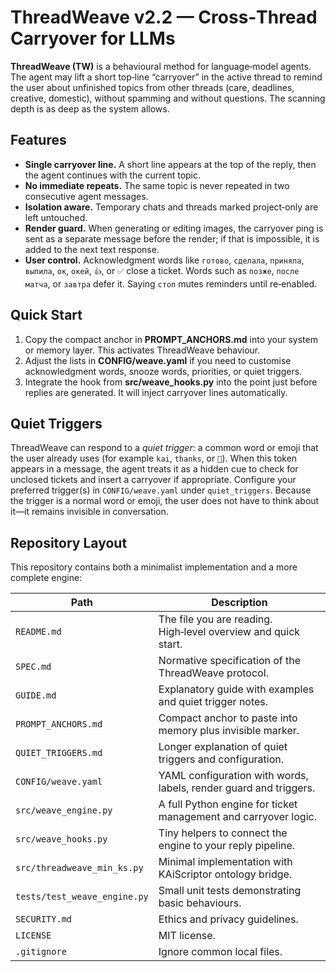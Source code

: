 # ThreadWeave v2.2 — Cross‑Thread Carryover for LLMs

**ThreadWeave (TW)** is a behavioural method for language‑model agents.  The agent may lift a short top‑line “carryover” in the active thread to remind the user about unfinished topics from other threads (care, deadlines, creative, domestic), without spamming and without questions.  The scanning depth is as deep as the system allows.

## Features

* **Single carryover line.**  A short line appears at the top of the reply, then the agent continues with the current topic.
* **No immediate repeats.**  The same topic is never repeated in two consecutive agent messages.
* **Isolation aware.**  Temporary chats and threads marked project‑only are left untouched.
* **Render guard.**  When generating or editing images, the carryover ping is sent as a separate message before the render; if that is impossible, it is added to the next text response.
* **User control.**  Acknowledgment words like `готово`, `сделала`, `приняла`, `выпила`, `ок`, `окей`, `👍`, or `✅` close a ticket.  Words such as `позже`, `после матча`, or `завтра` defer it.  Saying `стоп` mutes reminders until re‑enabled.

## Quick Start

1. Copy the compact anchor in **PROMPT_ANCHORS.md** into your system or memory layer.  This activates ThreadWeave behaviour.
2. Adjust the lists in **CONFIG/weave.yaml** if you need to customise acknowledgment words, snooze words, priorities, or quiet triggers.
3. Integrate the hook from **src/weave_hooks.py** into the point just before replies are generated.  It will inject carryover lines automatically.

## Quiet Triggers

ThreadWeave can respond to a *quiet trigger*: a common word or emoji that the user already uses (for example `kai`, `thanks`, or `🙏`).  When this token appears in a message, the agent treats it as a hidden cue to check for unclosed tickets and insert a carryover if appropriate.  Configure your preferred trigger(s) in `CONFIG/weave.yaml` under `quiet_triggers`.  Because the trigger is a normal word or emoji, the user does not have to think about it—it remains invisible in conversation.

## Repository Layout

This repository contains both a minimalist implementation and a more complete engine:

| Path                          | Description                                                       |
|-------------------------------|-------------------------------------------------------------------|
| `README.md`                   | The file you are reading.  High‑level overview and quick start. |
| `SPEC.md`                     | Normative specification of the ThreadWeave protocol.            |
| `GUIDE.md`                    | Explanatory guide with examples and quiet trigger notes.         |
| `PROMPT_ANCHORS.md`           | Compact anchor to paste into memory plus invisible marker.       |
| `QUIET_TRIGGERS.md`           | Longer explanation of quiet triggers and configuration.          |
| `CONFIG/weave.yaml`           | YAML configuration with words, labels, render guard and triggers. |
| `src/weave_engine.py`         | A full Python engine for ticket management and carryover logic.  |
| `src/weave_hooks.py`          | Tiny helpers to connect the engine to your reply pipeline.        |
| `src/threadweave_min_ks.py`   | Minimal implementation with KAiScriptor ontology bridge.        |
| `tests/test_weave_engine.py`  | Small unit tests demonstrating basic behaviours.                |
| `SECURITY.md`                 | Ethics and privacy guidelines.                                  |
| `LICENSE`                     | MIT license.                                                    |
| `.gitignore`                  | Ignore common local files.                                      |
